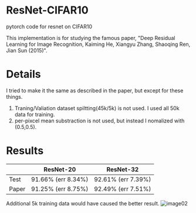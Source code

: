 # ResNet-CIFAR10
pytorch code for resnet on CIFAR10  

This implementation is for studying the famous paper, "Deep Residual Learning for Image Recognition, Kaiming He, Xiangyu Zhang, Shaoqing Ren, Jian Sun (2015)".
 

# Details
I tried to make it the same as described in the paper, but except for these things.
1.  Traning/Valiation dataset spiltting(45k/5k) is not used. I used all 50k data for training.
2.  per-pixcel mean substraction is not used, but instead I nomalized with (0.5,0.5).


# Results
||ResNet-20|ResNet-32|
|------|---|---|
|Test|91.66% (err 8.34%)|92.61% (err 7.39%)|
|Paper|91.25% (err 8.75%)|92.49% (err 7.51%)|

Additional 5k training data would have caused the better result.
![image02](https://user-images.githubusercontent.com/20814465/124218060-6c7f5a80-db34-11eb-9509-545ad54b83a9.png)
